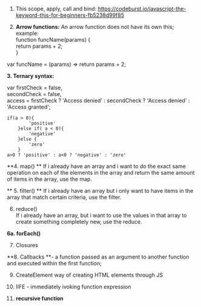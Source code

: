 1. This scope, apply, call and bind:
 https://codeburst.io/javascript-the-keyword-this-for-beginners-fb5238d99f85

2. **Arrow functions:**
An arrow function does not have its own this;
example:  
function funcName(params) {  
   return params + 2;   
 }

var funcName = (params) => return params + 2; 

**3. Ternary syntax:**

var firstCheck = false,  
    secondCheck = false,  
    access = firstCheck ? 'Access denied' : secondCheck ? 'Access denied' : 'Access granted';  
    
    if(a > 0){    
    		'positive'  
    	}else if( a < 0){  
    		'negative'  
    	}else {  
    		'zero'  
    	}
    a>0 ? 'positive' : a<0 ? 'negative' : 'zero'
    	
    	
 **4. map()  **
 If i already have an array and i want to do the exact same operation on each of the elements in the array and return the same amount of items in the array, use the map.
 
** 5. filter()   **
 If i already have an array but i only want to have items in the array that match certain criteria, use the filter. 
 
 6. reduce()  
 If i already have an array, but i want to use the values in that array to create something completely new, use the reduce.
 
**6a. forEach()**   


7. Closures

**8. Callbacks **- a function passed as an argument to another function and executed within the first function;

9. CreateElement way of creating HTML elements through JS

10. IIFE - immediately ivoking function expression

11. **recursive function**